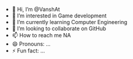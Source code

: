 - 👋 Hi, I’m @VanshAt
- 👀 I’m interested in Game development 
- 🌱 I’m currently learning Computer Engineering 
- 💞️ I’m looking to collaborate on GitHub 
- 📫 How to reach me NA
- 😄 Pronouns: ...
- ⚡ Fun fact: ...

<!---
VanshAt/VanshAt is a ✨ special ✨ repository because its `README.md` (this file) appears on your GitHub profile.
You can click the Preview link to take a look at your changes.
--->

